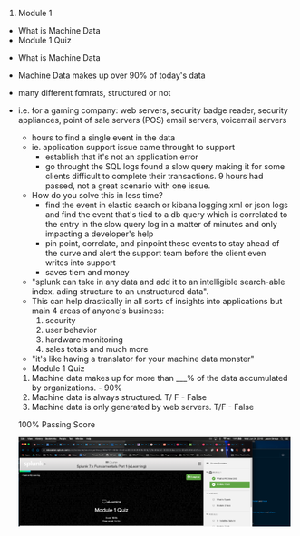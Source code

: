 1. Module 1

- What is Machine Data
- Module 1 Quiz

* What is Machine Data

- Machine Data makes up over 90% of today's data
- many different fomrats, structured or not
- i.e. for a gaming company: web servers, security badge reader, security appliances, point of sale servers (POS) email servers, voicemail servers

  - hours to find a single event in the data
  - ie. application support issue came throught to support
    - establish that it's not an application error
    - go throught the SQL logs found a slow query making it for some clients difficult to complete their transactions. 9 hours had passed, not a great scenario         with one issue.
  - How do you solve this in less time?
    - find the event in elastic search or kibana logging xml or json logs and find the event that's tied to a db query which is correlated to the entry in the          slow query log in a matter of minutes and only impacting a developer's help
    - pin point, correlate, and pinpoint these events to stay ahead of the curve and alert the support team before the client even writes into support
    - saves tiem and money
  - "splunk can take in any data and add it to an intelligible search-able index. ading structure to an unstructured data".
  - This can help drastically in all sorts of insights into applications but main 4 areas of anyone's business:
    1. security
    2. user behavior
    3. hardware monitoring
    4. sales totals and much more
  - "it's like having a translator for your machine data monster"

  * Module 1 Quiz

  1. Machine data makes up for more than \_\_\_% of the data accumulated by organizations. - 90%
  2. Machine data is always structured. T/ F - False
  3. Machine data is only generated by web servers. T/F - False

  100% Passing Score
  
  ![quiz 1 screen shot results](https://raw.githubusercontent.com/stroupjason/splunk-user-certification-7.x-notes/master/Module%201/img/splunk-module-1-quiz-Screen%20Shot%202020-06-24%20at%2010.18.32%20PM.png)
  
